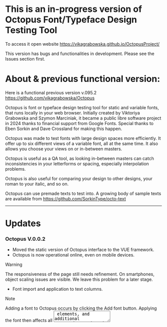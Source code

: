 # This is an in-progress version of Octopus Font/Typeface Design Testing Tool

To access it open website https://vikagrabowska.github.io/OctopusProject/

This version has bugs and functionalities in development. Please see the Issues section first.

# About & previous functional version: 

Here is a functional previous version v.095.2 https://github.com/vikagrabowska/Octopus

Octopus is font or typeface design testing tool for static and variable fonts, that runs locally in your web browser. Initially created by Viktoriya Grabowska and Szymon Marciniak, it became a public libre software project in 2024 thanks to financial support from Google Fonts. Special thanks to Eben Sorkin and Dave Crossland for making this happen. 

Octopus was made to test fonts with large design spaces more efficiently. It offer up to six different views of a variable font, all at the same time. It also allows you choose your views on or in-between masters.

Octopus is useful as a QA tool, as looking in-between masters can catch inconsistencies in your letterforms or spacing, especially interpolation problems.

Octopus is also useful for comparing your design to other designs, your roman to your italic, and so on.

Octopus can use premade texts to test into. A growing body of sample texts are available from https://github.com/SorkinType/octo-text
 
----
# Updates
### Octopus V.0.0.2

- Moved the static version of Octopus interface to the VUE framework.
- Octopus is now operational online, even on mobile devices.
  
> [!WARNING]
> The responsiveness of the page still needs refinement. On smartphones, object scaling issues are visible.
> We leave this problem for a later stage.

- Font import and application to text columns.
  
> [!note] 
> Adding a font to Octopus occurs by clicking the Add font button. Applying the font then affects all <textarea> elements, and additional GSUB and FVAR data is retrieved.
> Using Opentype.js, we fetch data directly from the file and place it in the interface. Additional data Octopus retrieves includes information about the minimum and maximum values of axes, but we still need to plan a place in the interface where they will function well.

> [!WARNING]
> Currently, font application and VF axis settings work uniformly across all columns. In Octopus, there is no separation and individualization of columns yet, allowing changes in a single text column.

- Column duplication. We added the functionality to increase the number of text columns.
- Text scrolling in all columns simultaneously.
- Real-time typing in all columns (regardless of quantity).
- Locking the pasting of styles into the text frame to ensure we are testing what we intend in the font.
- Displaying an individual management panel above each column (Font Setting, OT, VF).
- Used library: OpenType.js. Placing font data and settings in the interface:
  - Potential for using more data such as the names of defined font instances and even the maximum and minimum heights of glyphs. We have a function responsible for retrieval, selection, and application.
  - Loading VF axes – we load default values set in the font, and we can also specify axis boundary values (minValue, maxValue). Data defined as defaults fill axis settings fields after loading the font.
  - OT feature data – Octopus displays the OT features contained in the font in the interface. They appear as buttons, allowing you to enable/disable them by clicking the button.
- Modifying VF axes is now available. A new panel above each column called `ManagementPanel` serves this purpose. To display this panel, click the icon: 🌐 above each text column.
> [!WARNING]
> Currently, downloaded OT data poses a problem with setting enable/disable. This means that all OT features are defined on the text frame, but all are inactive and cannot be activated on the interface side.

## In progress
- Reconstruction of the HardWrap Panel. For technical reasons, we need to consider the application of this tool and how to separate it in the case of program operation in non-global mode.
- Using text formatting settings in columns, such as font size, spacing, etc.
- Adding text composition functionality in the column (left, center, right).

## We don't have
- Adding the ability to import for an individual text column.
> This is a matter to be considered, as it will have an impact on the planned state saving of the program.
- Loading a text file into columns.
- A local mode in Vue. A system for separating changes and modifications for each column individually.
- Improvements in responsiveness for using Octopus on much smaller screens like smartphones. Currently, it scales well to the iPad 10.5" format.
- Saving the program state.
> Plans include collecting data into a JSON file that will gather all user interface changes in the program. The issue arises with saving fonts in memory – more in issues.
- A panel that allows us to decide what information to display above the text column. (Currently, these are VF axes)
> We plan to create a selection field where you can decide on displaying VF axes, Used OT features, Font names, text formatting settings. We see the need to display even several of them at the same time. Additionally, it becomes beneficial to differentiate the displayed data in case of using a font that has multiple VF axes.

## Features
- Use color on the interface.
- Refinement of the version for small screens.
- Adding a panel where we can see the full set of data for each column in one place.